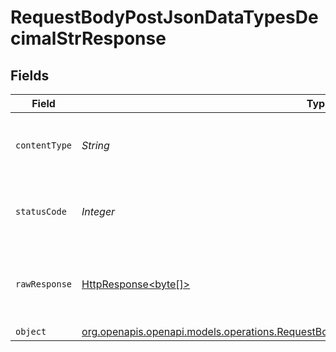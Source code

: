# RequestBodyPostJsonDataTypesDecimalStrResponse


## Fields

| Field                                                                                                                                                                      | Type                                                                                                                                                                       | Required                                                                                                                                                                   | Description                                                                                                                                                                |
| -------------------------------------------------------------------------------------------------------------------------------------------------------------------------- | -------------------------------------------------------------------------------------------------------------------------------------------------------------------------- | -------------------------------------------------------------------------------------------------------------------------------------------------------------------------- | -------------------------------------------------------------------------------------------------------------------------------------------------------------------------- |
| `contentType`                                                                                                                                                              | *String*                                                                                                                                                                   | :heavy_check_mark:                                                                                                                                                         | HTTP response content type for this operation                                                                                                                              |
| `statusCode`                                                                                                                                                               | *Integer*                                                                                                                                                                  | :heavy_check_mark:                                                                                                                                                         | HTTP response status code for this operation                                                                                                                               |
| `rawResponse`                                                                                                                                                              | [HttpResponse<byte[]>](https://docs.oracle.com/en/java/javase/11/docs/api/java.net.http/java/net/http/HttpResponse.html)                                                   | :heavy_minus_sign:                                                                                                                                                         | Raw HTTP response; suitable for custom response parsing                                                                                                                    |
| `object`                                                                                                                                                                   | [org.openapis.openapi.models.operations.RequestBodyPostJsonDataTypesDecimalStrResponseBody](../../models/operations/RequestBodyPostJsonDataTypesDecimalStrResponseBody.md) | :heavy_minus_sign:                                                                                                                                                         | OK                                                                                                                                                                         |